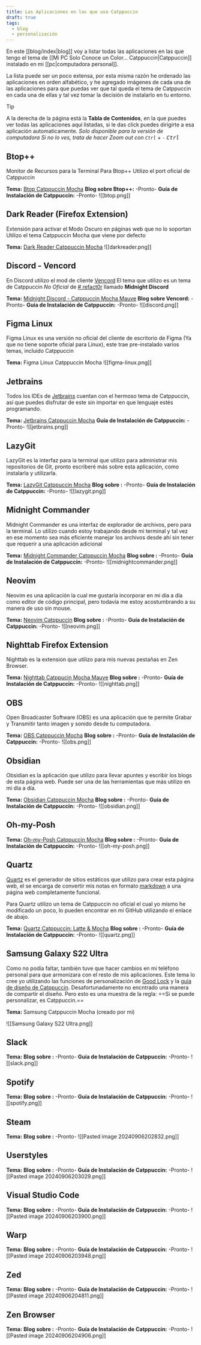 ```yaml
---
title: Las Aplicaciones en las que uso Catppuccin
draft: true
tags:
  - blog
  - personalización
---
```


En este [[blog/index|blog]] voy a listar todas las aplicaciones en las que tengo el tema de  [[Mi PC Solo Conoce un Color... Catppuccin|Catppuccin]] instalado en mi [[pc|computadora personal]].

La lista puede ser un poco extensa, por esta misma razón he ordenado las aplicaciones en orden alfabético, y he agregado imágenes de cada una de las aplicaciones para que puedas ver que tal queda el tema de Catppuccin en cada una de ellas y tal vez tomar la decisión de instalarlo en tu entorno.

> [!tip]
> A la derecha de la página está la **Tabla de Contenidos**, en la que puedes ver todas las aplicaciones aquí listadas, si le das click puedes dirigirte a esa aplicación automaticamente.
> *Solo disponible para la versión de computadora*
> *Si no lo ves, trata de hacer Zoom out con `Ctrl` + `-` <kbd>Ctrl</kbd>*

## Btop++
Monitor de Recursos para la Terminal
Para Btop++ Utilizo el port oficial de Catppuccin

**Tema:** [Btop Catppuccin Mocha](https://github.com/catppuccin/btop)
**Blog sobre Btop++:** -Pronto-
**Guía de Instalación de Catppuccin:** -Pronto-
![[btop.png]]

## Dark Reader (Firefox Extension)
Extensión para activar el Modo Oscuro en páginas web que no lo soportan
Utilizo el tema Catppuccin Mocha que viene por defecto

**Tema:** [Dark Reader Catppuccin Mocha](https://github.com/catppuccin/dark-reader)
![[darkreader.png]]

## Discord - Vencord
En Discord utilizo el mod de cliente [Vencord](https://vencord.dev/)
El tema que utilizo es un tema de Catppuccin *No Oficial* de [# refact0r](https://github.com/refact0r) llamado **Midnight Discord**

**Tema:** [Midnight Discord - Catppuccin Mocha Mauve](https://github.com/refact0r/midnight-discord?tab=readme-ov-file#catppuccin-mocha-mauve)
**Blog sobre Vencord:** -Pronto-
**Guía de Instalación de Catppuccin:** -Pronto-
![[discord.png]]

## Figma Linux
Figma Linux es una versión no oficial del cliente de escritorio de Figma (Ya que no tiene soporte oficial para Linux), este trae pre-instalado varios temas, incluido Catppuccin

**Tema:** Figma Linux Catppuccin Mocha
![[figma-linux.png]]

## Jetbrains
Todos los IDEs de [Jetbrains](https://www.jetbrains.com/) cuentan con el hermoso tema de Catppuccin, así que puedes disfrutar de este sin importar en que lenguaje estés programando.

**Tema:** [Jetbrains Catppuccin Mocha](https://github.com/catppuccin/jetbrains)
**Guía de Instalación de Catppuccin:** -Pronto-
![[jetbrains.png]]

## LazyGit
LazyGit es la interfaz para la terminal que utilizo para administrar mis repositorios de Git, pronto escriberé más sobre esta aplicación, como instalarla y utilizarla.

**Tema:** [LazyGit Catppuccin Mocha](https://github.com/catppuccin/lazygit)
**Blog sobre :** -Pronto-
**Guía de Instalación de Catppuccin:** -Pronto-
![[lazygit.png]]

## Midnight Commander
Midnight Commander es una interfaz de explorador de archivos, pero para la terminal.
Lo utilizo cuando estoy trabajando desde mi terminal y tal vez en ese momento sea más eficiente manejar los archivos desde ahí sin tener que requerir a una aplicación adicional

**Tema:** [Midnight Commander Catppuccin Mocha](https://github.com/catppuccin/mc)
**Blog sobre :** -Pronto-
**Guía de Instalación de Catppuccin:** -Pronto-
![[midnightcommander.png]]

## Neovim
Neovim es una aplicación la cual me gustaría incorporar en mi día a día como editor de código principal, pero todavía me estoy acostumbrando a su manera de uso sin mouse.

**Tema:** [Neovim Catppuccin](https://github.com/catppuccin/nvim)
**Blog sobre :** -Pronto-
**Guía de Instalación de Catppuccin:** -Pronto-
![[neovim.png]]

## Nighttab Firefox Extension
Nighttab es la extension que utilizo para mis nuevas pestañas en Zen Browser.

**Tema:** [Nighttab Catppucin Mocha Mauve](https://github.com/catppuccin/nighttab)
**Blog sobre :** -Pronto-
**Guía de Instalación de Catppuccin:** -Pronto-
![[nighttab.png]]

## OBS
Open Broadcaster Software (OBS) es una aplicación que te permite Grabar y Transmitir tanto imagen y sonido desde tu computadora.

**Tema:** [OBS Catppuccin Mocha](https://github.com/catppuccin/obs)
**Blog sobre :** -Pronto-
**Guía de Instalación de Catppuccin:** -Pronto-
![[obs.png]]

## Obsidian
Obsidian es la aplicación que utilizo para llevar apuntes y escribir los blogs de esta página web.
Puede ser una de las herramientas que más utilizo en mi día a día.

**Tema:** [Obsidian Catppuccin Mocha](https://github.com/catppuccin/obsidian)
**Blog sobre :** -Pronto-
**Guía de Instalación de Catppuccin:** -Pronto-
![[obsidian.png]]

## Oh-my-Posh

**Tema:** [Oh-my-Posh Catppuccin Mocha](https://ohmyposh.dev/docs/themes#catppuccin_mocha)
**Blog sobre :** -Pronto-
**Guía de Instalación de Catppuccin:** -Pronto-
![[oh-my-posh.png]]

## Quartz
[Quartz](https://quartz.jzhao.xyz/) es el generador de sitios estáticos que utilizo para crear esta página web, el se encarga de convertir mis notas en formato [markdown](https://www.markdownguide.org/) a una página web completamente funcional.

Para Quartz utilizo un tema de Catppuccin no oficial el cual yo mismo he modificado un poco, lo pueden encontrar en mi GitHub utilizando el enlace de abajo.

**Tema:** [Quartz Catppuccin: Latte & Mocha](https://gist.github.com/IAmJafeth/3827a4fca5908c8e399e101276e68f31)
**Blog sobre :** -Pronto-
**Guía de Instalación de Catppuccin:** -Pronto-
![[quartz.png]]

## Samsung Galaxy S22 Ultra
Como no podía faltar, también tuve que hacer cambios en mi teléfono personal para que armonizara con el resto de mis aplicaciones.
Este tema lo cree yo utilizando las funciones de personalización de [Good Lock](https://galaxystore.samsung.com/detail/com.samsung.android.goodlock) y la [guía de diseño de Catppuccin](https://github.com/catppuccin/catppuccin/blob/main/docs/style-guide.md). Desafortunadamente no encntrado una manera de compartir el diseño.
Pero esto es una muestra de la regla: ==Si se puede personalizar, es Catppuccin.==

**Tema:** Samsung Catppuccin Mocha (creado por mi)

![[Samsung Galaxy S22 Ultra.png]]


## Slack
**Tema:** []()
**Blog sobre :** -Pronto-
**Guía de Instalación de Catppuccin:** -Pronto-
![[slack.png]]

## Spotify
**Tema:** []()
**Blog sobre :** -Pronto-
**Guía de Instalación de Catppuccin:** -Pronto-
![[spotify.png]]

## Steam
**Tema:** []()
**Blog sobre :** -Pronto-
![[Pasted image 20240906202832.png]]


## Userstyles
**Tema:** []()
**Blog sobre :** -Pronto-
**Guía de Instalación de Catppuccin:** -Pronto-
![[Pasted image 20240906203029.png]]

## Visual Studio Code
**Tema:** []()
**Blog sobre :** -Pronto-
**Guía de Instalación de Catppuccin:** -Pronto-
![[Pasted image 20240906203900.png]]

## Warp
**Tema:** []()
**Blog sobre :** -Pronto-
**Guía de Instalación de Catppuccin:** -Pronto-
![[Pasted image 20240906203948.png]]

## Zed
**Tema:** []()
**Blog sobre :** -Pronto-
**Guía de Instalación de Catppuccin:** -Pronto-
![[Pasted image 20240906204811.png]]

## Zen Browser
**Tema:** []()
**Blog sobre :** -Pronto-
**Guía de Instalación de Catppuccin:** -Pronto-
![[Pasted image 20240906204906.png]]